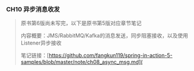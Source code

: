 ### CH10 异步消息收发

> 原书第6版尚未写完，以下是原书第5版对应章节笔记
>
> 内容概要：JMS/RabbitMQ/Kafka的消息发送，同步阻塞接收，以及使用Listener异步接收
>
> 笔记链接：[https://github.com/fangkun119/spring-in-action-5-samples/blob/master/note/ch08_async_msg.md](